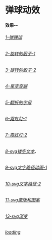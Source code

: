 # 弹球动效

#### 效果--

###### [1-弹弹球](https://1691014955.github.io/ball/moveBall.html)

###### [2-旋转的骰子-1](https://1691014955.github.io/touzi/rote.html)

###### [3-旋转的骰子-2](https://1691014955.github.io/6.move-touzi/index.html)

###### [4-星空穿越](https://1691014955.github.io/sky/sky.html)

###### [5-翻折的字母](https://1691014955.github.io/7.roteLetter/index.html)

###### [6-霓虹灯-1](https://1691014955.github.io/light/index.html)

###### [7-霓虹灯-2](https://1691014955.github.io/5light/index.html)

###### [8-svg镂空文本](https://1691014955.github.io/nullWord/index.html)、

###### [9-svg文字路径动画-1](https://1691014955.github.io/11.text-line2/index.html)

###### [10-svg文字路径-2](https://1691014955.github.io/9.text-line/index.html)

###### [11-svg蒙版和图案](https://1691014955.github.io/12.svg-mengban/index.html)

###### [13-svg渐变](https://1691014955.github.io/13.svg-jianbian/index.html)

###### [loading](https://1691014955.github.io/10.loading/index.html)

